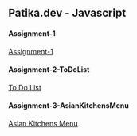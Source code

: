 ## Patika.dev - Javascript

#### Assignment-1
[Assignment-1](https://serkanc7.github.io/Patikadev-Javascript/Assignment-1/index.html)

#### Assignment-2-ToDoList
[To Do List](https://serkanc7.github.io/Patikadev-Javascript/Assignment-2-ToDoList/index.html)

#### Assignment-3-AsianKitchensMenu
[Asian Kitchens Menu](https://serkanc7.github.io/Patikadev-Javascript/Assignment-3-AsianKitchensMenu/index.html)